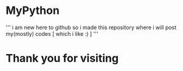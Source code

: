 # MyPython
''' i am new here to github so i made this repository where i will post my(mostly) codes [ which i like :) ] '''
# Thank you for visiting
